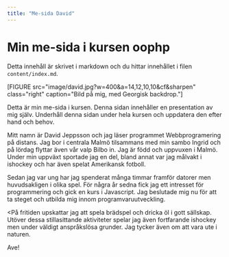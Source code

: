 ```yaml
---
title: "Me-sida David"
---
```

Min me-sida i kursen oophp
=========================

Detta innehåll är skrivet i markdown och du hittar innehållet i filen `content/index.md`.

[FIGURE src="image/david.jpg?w=400&a=14,12,10,10&cf&sharpen" class="right" caption="Bild på mig, med Georgisk backdrop."]

Detta är min me-sida i kursen. Denna sidan innehåller en presentation av mig själv. Underhåll denna sidan under hela kursen och uppdatera den efter hand och behov.

Mitt namn är David Jeppsson och jag läser programmet Webbprogramering på distans. Jag bor i centrala Malmö tilsammans med min sambo Ingrid och på lördag flyttar även vår valp Bilbo in. Jag är född och uppvuxen i Malmö. Under min uppväxt sportade jag en del, bland annat var jag målvakt i ishockey och har även spelat Amerikansk fotboll.

Sedan jag var ung har jag spenderat många timmar framför datorer men huvudsakligen i olika spel. För några år sedna fick jag ett intresset för programmering och gick en kurs i Javascript. Jag beslutade mig nu för att ta steget och utbilda mig innom programvaruutveckling.

<På fritiden upskattar jag att spela brädspel och dricka öl i gott sällskap.
Utöver dessa stillasittande aktiviteter spelar jag även fortfarande ishockey men under väldigt anspråkslösa grunder. Jag tycker även om att vara ute i naturen.

Ave!

